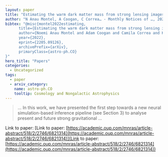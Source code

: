 ```yaml
---
layout: paper
title: "Estimating the warm dark matter mass from strong lensing images with truncated marginal neural ratio estimation"
author: "N Anau Montel, A Coogan, C Correa… - Monthly Notices of …, 2023 - academic.oup.com"
bibtex: "@misc{montel2022estimating,
      title={Estimating the warm dark matter mass from strong lensing images with truncated marginal neural ratio estimation}, 
      author={Noemi Anau Montel and Adam Coogan and Camila Correa and Konstantin Karchev and Christoph Weniger},
      year={2022},
      eprint={2205.09126},
      archivePrefix={arXiv},
      primaryClass={astro-ph.CO}
}"
hero_title: "Papers"
categories:
  - Uncategorized
tags:
  - paper
  - arxiv_category:
    name: astro-ph.CO
    tooltip: Cosmology and Nongalactic Astrophysics
---
```

>… In this work, we have presented the first step towards a new neural simulation-based inference pipeline (see Section 3) to analyse present and future strong gravitational …

Link to paper: [Link to paper: [https://academic.oup.com/mnras/article-abstract/518/2/2746/6821314](https://academic.oup.com/mnras/article-abstract/518/2/2746/6821314)](Link to paper: [https://academic.oup.com/mnras/article-abstract/518/2/2746/6821314](https://academic.oup.com/mnras/article-abstract/518/2/2746/6821314))


